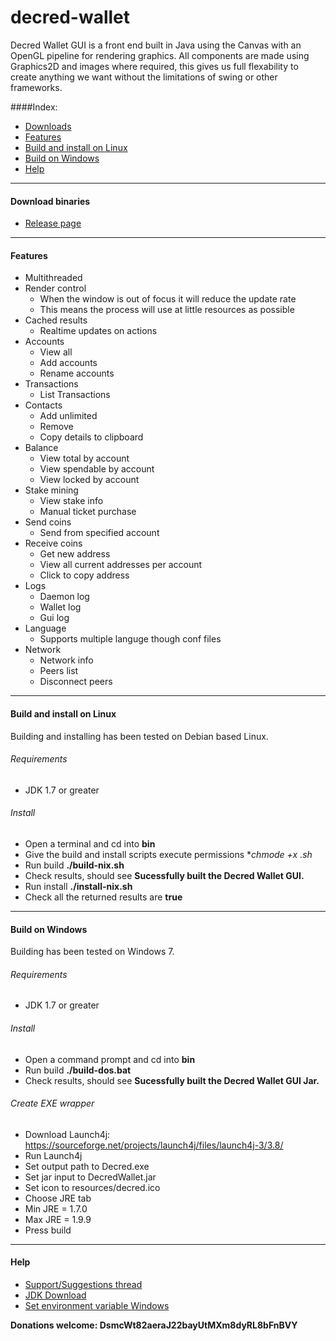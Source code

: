 # decred-wallet
Decred Wallet GUI is a front end built in Java using the Canvas with an OpenGL pipeline for rendering graphics.
All components are made using Graphics2D and images where required, this gives us full flexability to create anything we want without the limitations of swing or other frameworks.

####Index:
* [Downloads](#download-binaries)  
* [Features](#features)
* [Build and install on Linux](#build-and-install-on-linux)
* [Build on Windows](#build-on-windows)
* [Help](#help)

___

#### Download binaries
* [Release page](https://github.com/Fsig/decred-wallet/releases)

___

#### Features

* Multithreaded
* Render control
  * When the window is out of focus it will reduce the update rate
  * This means the process will use at little resources as possible
* Cached results
  * Realtime updates on actions
* Accounts
  * View all
  * Add accounts
  * Rename accounts
* Transactions
  * List Transactions
* Contacts
  * Add unlimited
  * Remove
  * Copy details to clipboard
* Balance
  * View total by account
  * View spendable by account
  * View locked by account
* Stake mining
  * View stake info
  * Manual ticket purchase
* Send coins
  * Send from specified account
* Receive coins
  * Get new address
  * View all current addresses per account
  * Click to copy address
* Logs
  * Daemon log
  * Wallet log
  * Gui log
* Language
  * Supports multiple languge though conf files
* Network 
  * Network info
  * Peers list
  * Disconnect peers
  
___

#### Build and install on Linux

Building and installing has been tested on Debian based Linux.

###### Requirements
* JDK 1.7 or greater

###### Install
* Open a terminal and cd into **bin**
* Give the build and install scripts execute permissions **chmode +x *.sh**
* Run build **./build-nix.sh**
* Check results, should see **Sucessfully built the Decred Wallet GUI.**
* Run install **./install-nix.sh**
* Check all the returned results are **true**

___

#### Build on Windows

Building has been tested on Windows 7.

###### Requirements
* JDK 1.7 or greater

###### Install
* Open a command prompt and cd into **bin**
* Run build **./build-dos.bat**
* Check results, should see **Sucessfully built the Decred Wallet GUI Jar.**

###### Create EXE wrapper
* Download Launch4j: https://sourceforge.net/projects/launch4j/files/launch4j-3/3.8/
* Run Launch4j
* Set output path to Decred.exe
* Set jar input to DecredWallet.jar
* Set icon to resources/decred.ico
* Choose JRE tab
* Min JRE = 1.7.0
* Max JRE = 1.9.9
* Press build

___

#### Help

* [Support/Suggestions thread](https://forum.decred.org/threads/decred-wallet-gui.1119/)
* [JDK Download](http://www.oracle.com/technetwork/java/javase/downloads/jdk8-downloads-2133151.html)
* [Set environment variable Windows](http://www.tutorialspoint.com/java/java_environment_setup.htm)


**Donations welcome: DsmcWt82aeraJ22bayUtMXm8dyRL8bFnBVY**
